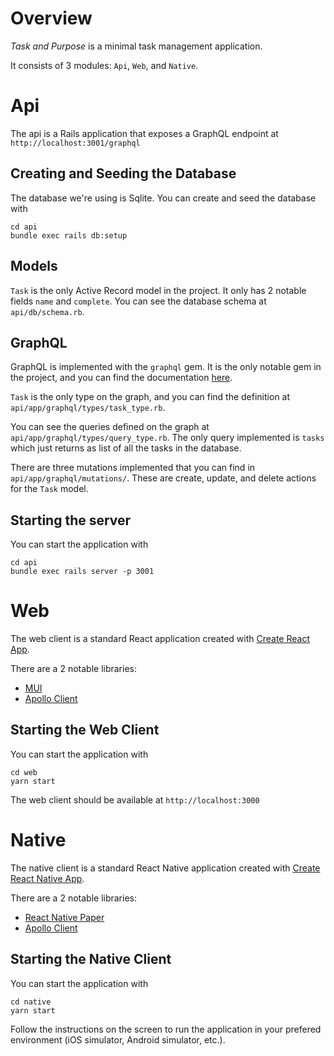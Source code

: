 
# Overview

*Task and Purpose* is a minimal task management application. 

It consists of 3 modules: `Api`, `Web`, and `Native`.
# Api
The api is a Rails application that exposes a GraphQL endpoint at `http://localhost:3001/graphql`
## Creating and Seeding the Database
The database we're using is Sqlite. You can create and seed the database with
```
cd api
bundle exec rails db:setup
```
## Models
`Task` is the only Active Record model in the project. It only has 2 notable fields `name` and `complete`. You can see the database schema at `api/db/schema.rb`.

## GraphQL
GraphQL is implemented with the `graphql` gem. It is the only notable gem in the project, and you can find the documentation [here](https://graphql-ruby.org/).

`Task` is the only type on the graph, and you can find the definition at `api/app/graphql/types/task_type.rb`.

You can see the queries defined on the graph at `api/app/graphql/types/query_type.rb`. The only query implemented is `tasks` which just returns as list of all the tasks in the database.

There are three mutations implemented that you can find in `api/app/graphql/mutations/`. These are create, update, and delete actions for the `Task` model.

## Starting the server
You can start the application with
```
cd api
bundle exec rails server -p 3001
```
# Web
The web client is a standard React application created with [Create React App](https://create-react-app.dev/).

There are a 2 notable libraries:
- [MUI](https://mui.com/)
- [Apollo Client](https://www.apollographql.com/docs/react)

## Starting the Web Client
You can start the application with
```
cd web
yarn start
```
The web client should be available at `http://localhost:3000`
# Native
The native client is a standard React Native application created with [Create React Native App](https://reactnative.dev/blog/2017/03/13/introducing-create-react-native-app).

There are a 2 notable libraries:
- [React Native Paper](https://reactnativepaper.com/)
- [Apollo Client](https://www.apollographql.com/docs/react)

## Starting the Native Client
You can start the application with
```
cd native
yarn start
```
Follow the instructions on the screen to run the application in your prefered environment (iOS simulator, Android simulator, etc.).
